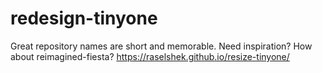# redesign-tinyone
Great repository names are short and memorable. Need inspiration? How about reimagined-fiesta?
https://raselshek.github.io/resize-tinyone/
